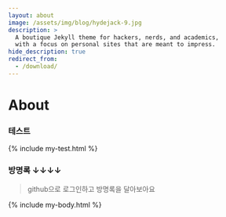 ```yaml
---
layout: about
image: /assets/img/blog/hydejack-9.jpg
description: >
  A boutique Jekyll theme for hackers, nerds, and academics,
  with a focus on personal sites that are meant to impress.
hide_description: true
redirect_from:
  - /download/
---
```


# About

<!--author-->

### 테스트
{% include my-test.html %}

### 방명록 ↓↓↓↓

> github으로 로그인하고 방명록을 달아보아요

{% include my-body.html %}
